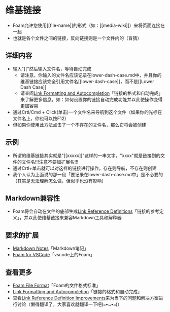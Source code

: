 # 维基链接
- Foam允许您使用[[file-name]]的形式（如：[[media-wiki]]）来将页面连接在一起
- 也就是各个文件之间的链接，反向链接则是一个文件内的（盲猜）

## 详细内容
- 输入"[["然后输入文件名，等待自动完成
  - 请注意，你输入的文件名应该记录在lower-dash-case.md中，并且你的维基链接应该完全引用文件名[[lower-dash-case]]，而不是[[Lower Dash Case]]
  - 请查阅[Link Formatting and Autocompletion](link_formatting_and_autocompletion.md)「链接的格式和自动完成」来了解更多信息。如：如何设置你的链接自动完成功能并以此使操作变得更加容易
- 通过Crtl/Cmd + Click(单击)一个文件名来导航到这个文件（如果你的光标在文件名上，你也可以按F12）
- 但如果你使用此方法点击了一个不存在的文件名，那么它将会被创建

## 示例
- 所谓的维基链接其实就是"[[xxxxx]]"这样的一串文字，"xxxx"就是链接到的文件的文件名!!!注意不要加扩展名!!!
- 通过Crtl+单击就可以对这样的链接进行操作，存在则导航，不存在则创建
- 我个人认为上面说的那一段「要记录在lower-dash-case.md中」是不必要的（其实是无法理解怎么做，但似乎也没有影响）

## Markdown兼容性
- Foam将会自动在文件的底部生成[Link Reference Definitions](link_reference_definitions.md)「链接的参考定义」，并以此使维基链接来兼容Markdown工具和解释器

## 要求的扩展
- [Markdown Notes](https://marketplace.visualstudio.com/items?itemName=kortina.vscode-markdown-notes)「Markdown笔记」
- [Foam for VSCode](https://marketplace.visualstudio.com/items?itemName=foam.foam-vscode)「vscode上的Foam」

## 查看更多
- [Foam File Format](foam_file_format.md)「Foam的文件格式标准」
- [Link Formatting and Autocompletion](link_formatting_and_autocompletion.md)「链接的格式和自动完成」
- 查看[Link Reference Definition Improvements](https://foambubble.github.io/foam/link-reference-definition-improvements)来为当下的问题和解决方案进行讨论（懒得翻译了，大家喜欢就翻译一下吧(๑•ᴗ•๑)）